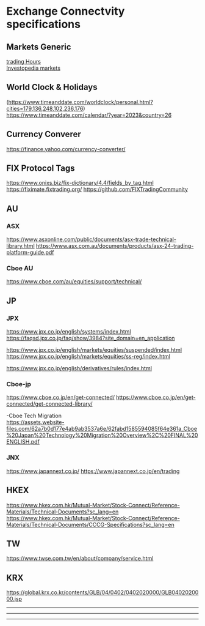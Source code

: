 # Exchange Connectvity specifications

## Markets Generic
[trading Hours](https://www.tradinghours.com/markets)<br />
[Investopedia markets](https://www.investopedia.com/ask/answers/040115/when-do-stock-market-exchanges-close.asp) <br />

## World Clock & Holidays<br />
(https://www.timeanddate.com/worldclock/personal.html?cities=179,136,248,102,236,176)<br />
https://www.timeanddate.com/calendar/?year=2023&country=26<br />

## Currency Converer<br />
https://finance.yahoo.com/currency-converter/

## FIX Protocol Tags<br />
https://www.onixs.biz/fix-dictionary/4.4/fields_by_tag.html
https://fiximate.fixtrading.org/
https://github.com/FIXTradingCommunity


## AU<br />
### ASX<br />
https://www.asxonline.com/public/documents/asx-trade-technical-library.html
https://www.asx.com.au/documents/products/asx-24-trading-platform-guide.pdf

### Cboe AU<br />
https://www.cboe.com/au/equities/support/technical/


## JP<br />
### JPX<br />
https://www.jpx.co.jp/english/systems/index.html
https://faqsd.jpx.co.jp/faq/show/3984?site_domain=en_application

https://www.jpx.co.jp/english/markets/equities/suspended/index.html
https://www.jpx.co.jp/english/markets/equities/ss-reg/index.html

https://www.jpx.co.jp/english/derivatives/rules/index.html

### Cboe-jp<br />
https://www.cboe.co.jp/en/get-connected/
https://www.cboe.co.jp/en/get-connected/get-connected-library/

-Cboe Tech Migration<br />
https://assets.website-files.com/62a7b0d177e4ab9ab3537a6e/62fabd1585594085f64e361a_Cboe%20Japan%20Technology%20Migration%20Overview%2C%20FINAL%20ENGLISH.pdf

### JNX<br />
https://www.japannext.co.jp/
https://www.japannext.co.jp/en/trading

## HKEX<br />
https://www.hkex.com.hk/Mutual-Market/Stock-Connect/Reference-Materials/Technical-Documents?sc_lang=en
https://www.hkex.com.hk/Mutual-Market/Stock-Connect/Reference-Materials/Technical-Documents/CCCG-Specifications?sc_lang=en

## TW<br />
https://www.twse.com.tw/en/about/company/service.html


## KRX<br />
https://global.krx.co.kr/contents/GLB/04/0402/0402020000/GLB0402020000.jsp





-------------------------------------------------------------

-------------------------------------------------------------

-------------------------------------------------------------